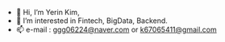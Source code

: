 - 👋 Hi, I’m Yerin Kim,
- 👀 I’m interested in Fintech, BigData, Backend.
- 📫 e-mail : ggg06224@naver.com or k67065411@gmail.com
